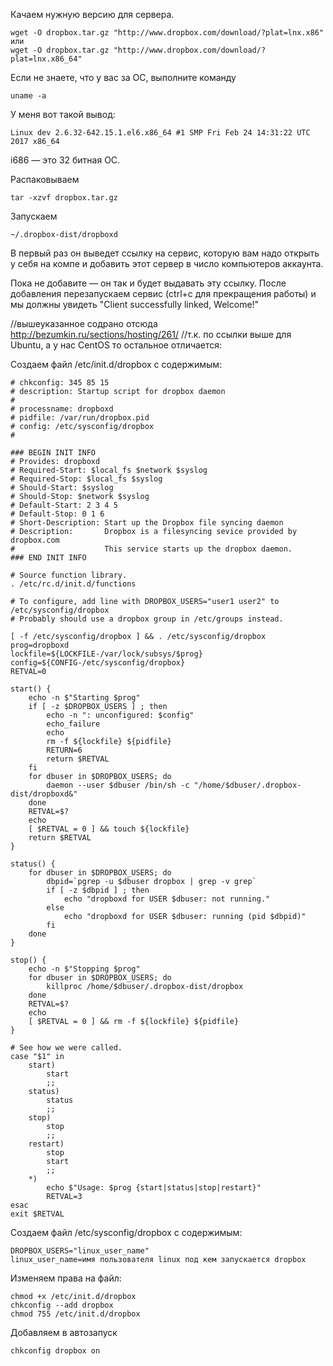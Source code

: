 Качаем нужную версию для сервера.

    wget -O dropbox.tar.gz "http://www.dropbox.com/download/?plat=lnx.x86"  
    или  
    wget -O dropbox.tar.gz "http://www.dropbox.com/download/?plat=lnx.x86_64"

Если не знаете, что у вас за ОС, выполните команду

    uname -a

У меня вот такой вывод:

    Linux dev 2.6.32-642.15.1.el6.x86_64 #1 SMP Fri Feb 24 14:31:22 UTC 2017 x86_64

i686 — это 32 битная ОС.

Распаковываем

    tar -xzvf dropbox.tar.gz

Запускаем

	~/.dropbox-dist/dropboxd

В первый раз он выведет ссылку на сервис, которую вам надо открыть у себя на компе и добавить этот сервер в число компьютеров аккаунта.

Пока не добавите — он так и будет выдавать эту ссылку. После добавления перезапускаем сервис (ctrl+c для прекращения работы) и мы должны увидеть "Client successfully linked, Welcome!"

//вышеуказанное содрано отсюда http://bezumkin.ru/sections/hosting/261/
//т.к. по ссылки выше для Ubuntu, а  у нас CentOS то остальное отличается:

Создаем файл /etc/init.d/dropbox с содержимым:

	# chkconfig: 345 85 15
	# description: Startup script for dropbox daemon
	#
	# processname: dropboxd
	# pidfile: /var/run/dropbox.pid
	# config: /etc/sysconfig/dropbox
	#
	 
	### BEGIN INIT INFO
	# Provides: dropboxd
	# Required-Start: $local_fs $network $syslog
	# Required-Stop: $local_fs $syslog
	# Should-Start: $syslog
	# Should-Stop: $network $syslog
	# Default-Start: 2 3 4 5
	# Default-Stop: 0 1 6
	# Short-Description: Start up the Dropbox file syncing daemon
	# Description:       Dropbox is a filesyncing sevice provided by dropbox.com
	#                    This service starts up the dropbox daemon.
	### END INIT INFO
	 
	# Source function library.
	. /etc/rc.d/init.d/functions
	 
	# To configure, add line with DROPBOX_USERS="user1 user2" to /etc/sysconfig/dropbox
	# Probably should use a dropbox group in /etc/groups instead.
	 
	[ -f /etc/sysconfig/dropbox ] && . /etc/sysconfig/dropbox
	prog=dropboxd
	lockfile=${LOCKFILE-/var/lock/subsys/$prog}
	config=${CONFIG-/etc/sysconfig/dropbox}
	RETVAL=0
	 
	start() {
	    echo -n $"Starting $prog"
	    if [ -z $DROPBOX_USERS ] ; then
	        echo -n ": unconfigured: $config"
	        echo_failure
	        echo
	        rm -f ${lockfile} ${pidfile}
	        RETURN=6
	        return $RETVAL
	    fi
	    for dbuser in $DROPBOX_USERS; do
	        daemon --user $dbuser /bin/sh -c "/home/$dbuser/.dropbox-dist/dropboxd&"
	    done
	    RETVAL=$?
	    echo
	    [ $RETVAL = 0 ] && touch ${lockfile}
	    return $RETVAL
	}
	 
	status() {
	    for dbuser in $DROPBOX_USERS; do
	        dbpid=`pgrep -u $dbuser dropbox | grep -v grep`
	        if [ -z $dbpid ] ; then
	            echo "dropboxd for USER $dbuser: not running."
	        else
	            echo "dropboxd for USER $dbuser: running (pid $dbpid)"
	        fi
	    done
	}
	 
	stop() {
	    echo -n $"Stopping $prog"
	    for dbuser in $DROPBOX_USERS; do
	        killproc /home/$dbuser/.dropbox-dist/dropbox
	    done
	    RETVAL=$?
	    echo
	    [ $RETVAL = 0 ] && rm -f ${lockfile} ${pidfile}
	}
	 
	# See how we were called.
	case "$1" in
	    start)
	        start
	        ;;
	    status)
	        status
	        ;;
	    stop)
	        stop
	        ;;
	    restart)
	        stop
	        start
	        ;;
	    *)
	        echo $"Usage: $prog {start|status|stop|restart}"
	        RETVAL=3
	esac
	exit $RETVAL

Создаем файл /etc/sysconfig/dropbox с содержимым:

	DROPBOX_USERS="linux_user_name"
	linux_user_name=имя пользователя linux под кем запускается dropbox

Изменяем права на файл:

	chmod +x /etc/init.d/dropbox
	chkconfig --add dropbox
	chmod 755 /etc/init.d/dropbox

Добавляем в автозапуск	
	
	chkconfig dropbox on
